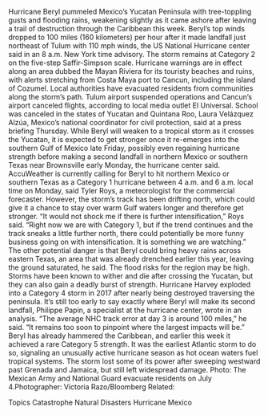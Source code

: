 Hurricane Beryl pummeled Mexico’s Yucatan Peninsula with tree-toppling gusts and flooding rains, weakening slightly as it came ashore after leaving a trail of destruction through the Caribbean this week.
Beryl’s top winds dropped to 100 miles (160 kilometers) per hour after it made landfall just northeast of Tulum with 110 mph winds, the US National Hurricane center said in an 8 a.m. New York time advisory. The storm remains at Category 2 on the five-step Saffir-Simpson scale. Hurricane warnings are in effect along an area dubbed the Mayan Riviera for its touristy beaches and ruins, with alerts stretching from Costa Maya port to Cancun, including the island of Cozumel.
Local authorities have evacuated residents from communities along the storm’s path. Tulum airport suspended operations and Cancun’s airport canceled flights, according to local media outlet El Universal. School was canceled in the states of Yucatan and Quintana Roo, Laura Velázquez Alzúa, Mexico’s national coordinator for civil protection, said at a press briefing Thursday.
While Beryl will weaken to a tropical storm as it crosses the Yucatan, it is expected to get stronger once it re-emerges into the southern Gulf of Mexico late Friday, possibly even regaining hurricane strength before making a second landfall in northern Mexico or southern Texas near Brownsville early Monday, the hurricane center said.
AccuWeather is currently calling for Beryl to hit northern Mexico or southern Texas as a Category 1 hurricane between 4 a.m. and 6 a.m. local time on Monday, said Tyler Roys, a meteorologist for the commercial forecaster. However, the storm’s track has been drifting north, which could give it a chance to stay over warm Gulf waters longer and therefore get stronger.
“It would not shock me if there is further intensification,” Roys said. “Right now we are with Category 1, but if the trend continues and the track sneaks a little further north, there could potentially be more funny business going on with intensification. It is something we are watching.”
The other potential danger is that Beryl could bring heavy rains across eastern Texas, an area that was already drenched earlier this year, leaving the ground saturated, he said. The flood risks for the region may be high.
Storms have been known to wither and die after crossing the Yucatan, but they can also gain a deadly burst of strength. Hurricane Harvey exploded into a Category 4 storm in 2017 after nearly being destroyed traversing the peninsula.
It’s still too early to say exactly where Beryl will make its second landfall, Philippe Papin, a specialist at the hurricane center, wrote in an analysis. “The average NHC track error at day 3 is around 100 miles,” he said. “It remains too soon to pinpoint where the largest impacts will be.”
Beryl has already hammered the Caribbean, and earlier this week it achieved a rare Category 5 strength. It was the earliest Atlantic storm to do so, signaling an unusually active hurricane season as hot ocean waters fuel tropical systems. The storm lost some of its power after sweeping westward past Grenada and Jamaica, but still left widespread damage.
Photo: The Mexican Army and National Guard evacuate residents on July 4.Photographer: Victoria Razo/Bloomberg
Related:

Topics
Catastrophe
Natural Disasters
Hurricane
Mexico
